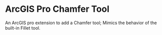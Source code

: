# ArcGIS Pro Chamfer Tool
An ArcGIS pro extension to add a Chamfer tool; Mimics the behavior of the built-in Fillet tool.
